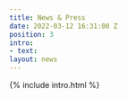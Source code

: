 ```yaml
---
title: News & Press
date: 2022-03-12 16:31:00 Z
position: 3
intro:
- text: 
layout: news
---
```


{% include intro.html %}